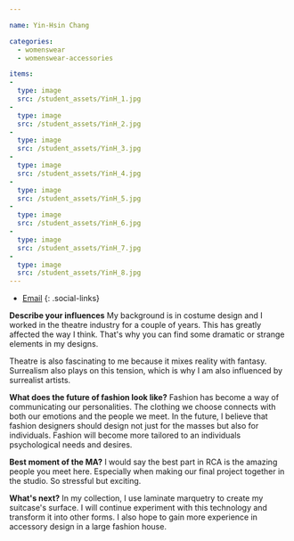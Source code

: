 ```yaml
---

name: Yin-Hsin Chang

categories:
  - womenswear
  - womenswear-accessories

items:
-
  type: image
  src: /student_assets/YinH_1.jpg
-
  type: image
  src: /student_assets/YinH_2.jpg
-
  type: image
  src: /student_assets/YinH_3.jpg
-
  type: image
  src: /student_assets/YinH_4.jpg
-
  type: image
  src: /student_assets/YinH_5.jpg
-
  type: image
  src: /student_assets/YinH_6.jpg
-
  type: image
  src: /student_assets/YinH_7.jpg
-
  type: image
  src: /student_assets/YinH_8.jpg
---
```


* [Email](mailto:yin-hsin.chang@network.rca.ac.uk)
{: .social-links}

**Describe your influences**
My background is in costume design and I worked in the theatre industry for a couple of years. This has greatly affected the way I think. That's why you can find some dramatic or strange elements in my designs.

Theatre is also fascinating to me because it mixes reality with fantasy. Surrealism also plays on this tension, which is why I am also influenced by surrealist artists.

**What does the future of fashion look like?**
Fashion has become a way of communicating our personalities. The clothing we choose connects with both our emotions and the people we meet. In the future, I believe that fashion designers should design not just for the masses but also for individuals. Fashion will become more tailored to an individuals psychological needs and desires.

**Best moment of the MA?**
I would say the best part in RCA is the amazing people you meet here. Especially when making our final project together in the studio. So stressful but exciting.

**What's next?**
In my collection, I use laminate marquetry to create my suitcase's surface. I will continue experiment with this technology and transform it into other forms. I also hope to gain more experience in accessory design in a large fashion house.
